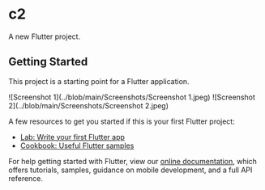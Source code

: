 # c2

A new Flutter project.

## Getting Started

This project is a starting point for a Flutter application.

![Screenshot 1](../blob/main/Screenshots/Screenshot 1.jpeg)
![Screenshot 2](../blob/main/Screenshots/Screenshot 2.jpeg)

A few resources to get you started if this is your first Flutter project:

- [Lab: Write your first Flutter app](https://flutter.dev/docs/get-started/codelab)
- [Cookbook: Useful Flutter samples](https://flutter.dev/docs/cookbook)

For help getting started with Flutter, view our
[online documentation](https://flutter.dev/docs), which offers tutorials,
samples, guidance on mobile development, and a full API reference.
